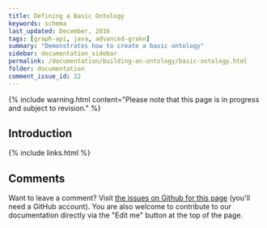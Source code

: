 ```yaml
---
title: Defining a Basic Ontology
keywords: schema
last_updated: December, 2016
tags: [graph-api, java, advanced-grakn]
summary: "Demonstrates how to create a basic ontology"
sidebar: documentation_sidebar
permalink: /documentation/building-an-ontology/basic-ontology.html
folder: documentation
comment_issue_id: 22
---
```


{% include warning.html content="Please note that this page is in progress and subject to revision." %}

## Introduction

{% include links.html %}

## Comments
Want to leave a comment? Visit <a href="https://github.com/graknlabs/docs/issues/22" target="_blank">the issues on Github for this page</a> (you'll need a GitHub account). You are also welcome to contribute to our documentation directly via the "Edit me" button at the top of the page.
